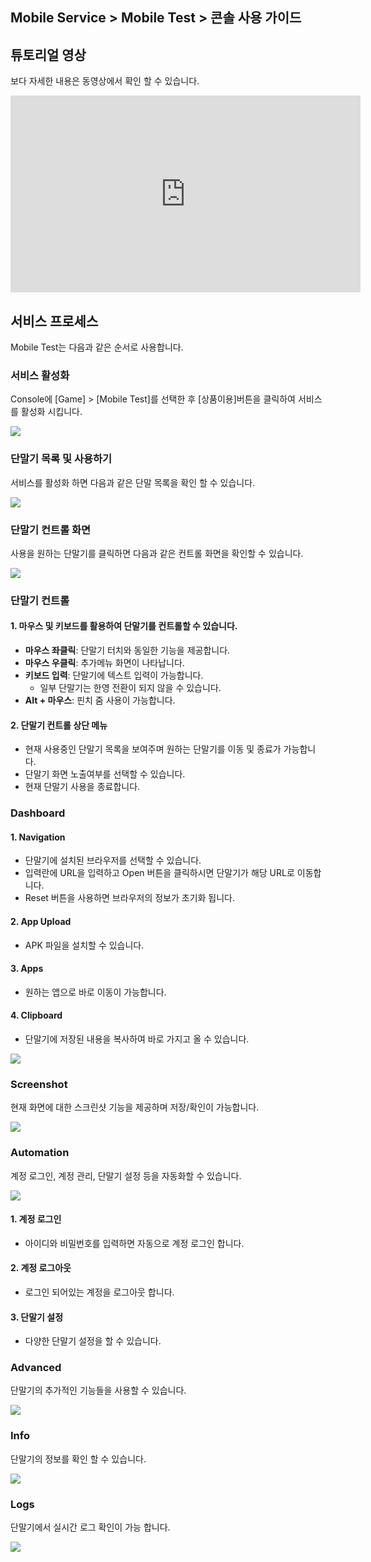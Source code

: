 ## Mobile Service > Mobile Test > 콘솔 사용 가이드

## 튜토리얼 영상

보다 자세한 내용은 동영상에서 확인 할 수 있습니다.

<iframe width="560" height="315" src="https://www.youtube.com/embed/_AZJDN6ESEQ?wmode=transparent" frameborder="0" allowfullscreen wmode="Opaque"></iframe>

## 서비스 프로세스

Mobile Test는 다음과 같은 순서로 사용합니다.

### 서비스 활성화

Console에 [Game] > [Mobile Test]를 선택한 후 [상품이용]버튼을 클릭하여 서비스를 활성화 시킵니다.

![](http://static.toastoven.net/prod_mobiletest/img_02.png)

### 단말기 목록 및 사용하기

서비스를 활성화 하면 다음과 같은 단말 목록을 확인 할 수 있습니다.

![](http://static.toastoven.net/prod_mobiletest/img_12.png)

### 단말기 컨트롤 화면

사용을 원하는 단말기를 클릭하면 다음과 같은 컨트롤 화면을 확인할 수 있습니다.

![](http://static.toastoven.net/prod_mobiletest/img_13.png)

### 단말기 컨트롤

#### 1\. 마우스 및 키보드를 활용하여 단말기를 컨트롤할 수 있습니다.

* **마우스 좌클릭**: 단말기 터치와 동일한 기능을 제공합니다.
* **마우스 우클릭**: 추가메뉴 화면이 나타납니다.
* **키보드 입력**: 단말기에 텍스트 입력이 가능합니다.
    * 일부 단말기는 한영 전환이 되지 않을 수 있습니다.
* **Alt + 마우스**: 핀치 줌 사용이 가능합니다.

#### 2\. 단말기 컨트롤 상단 메뉴

* 현재 사용중인 단말기 목록을 보여주며 원하는 단말기를 이동 및 종료가 가능합니다.
* 단말기 화면 노출여부를 선택할 수 있습니다.
* 현재 단말기 사용을 종료합니다.

### Dashboard

#### 1\. Navigation

* 단말기에 설치된 브라우저를 선택할 수 있습니다.
* 입력란에 URL을 입력하고 Open 버튼을 클릭하시면 단말기가 해당 URL로 이동합니다.
* Reset 버튼을 사용하면 브라우저의 정보가 초기화 됩니다.

#### 2\. App Upload

* APK 파일을 설치할 수 있습니다.

#### 3\. Apps

* 원하는 앱으로 바로 이동이 가능합니다.

#### 4\. Clipboard

* 단말기에 저장된 내용을 복사하여 바로 가지고 올 수 있습니다.

![](http://static.toastoven.net/prod_mobiletest/img_05.png)

### Screenshot

현재 화면에 대한 스크린샷 기능을 제공하며 저장/확인이 가능합니다.

![](http://static.toastoven.net/prod_mobiletest/img_06.png)

### Automation

계정 로그인, 계정 관리, 단말기 설정 등을 자동화할 수 있습니다.

![](http://static.toastoven.net/prod_mobiletest/img_07.png)

#### 1\. 계정 로그인

* 아이디와 비밀번호를 입력하면 자동으로 계정 로그인 합니다.

#### 2\. 계정 로그아웃

* 로그인 되어있는 계정을 로그아웃 합니다.

#### 3\. 단말기 설정

* 다양한 단말기 설정을 할 수 있습니다.

### Advanced

단말기의 추가적인 기능들을 사용할 수 있습니다.

![](http://static.toastoven.net/prod_mobiletest/img_08.png)

### Info

단말기의 정보를 확인 할 수 있습니다.

![](http://static.toastoven.net/prod_mobiletest/img_09.png)

### Logs

단말기에서 실시간 로그 확인이 가능 합니다.

![](http://static.toastoven.net/prod_mobiletest/img_10.png)
